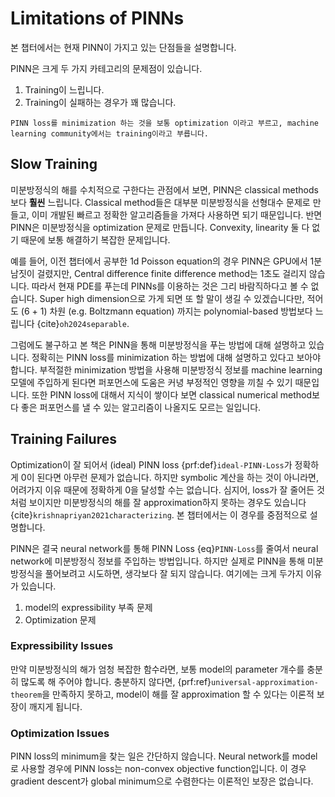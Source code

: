 # Limitations of PINNs
본 챕터에서는 현재 PINN이 가지고 있는 단점들을 설명합니다.

PINN은 크게 두 가지 카테고리의 문제점이 있습니다.
1. Training이 느립니다.
2. Training이 실패하는 경우가 꽤 많습니다.

```{prf:remark}
PINN loss를 minimization 하는 것을 보통 optimization 이라고 부르고, machine learning community에서는 training이라고 부릅니다.
```


## Slow Training
미분방정식의 해를 수치적으로 구한다는 관점에서 보면, PINN은 classical methods보다 **훨씬** 느립니다.
Classical method들은 대부분 미분방정식을 선형대수 문제로 만들고,
이미 개발된 빠르고 정확한 알고리즘들을 가져다 사용하면 되기 때문입니다.
반면 PINN은 미분방정식을 optimization 문제로 만듭니다.
Convexity, linearity 둘 다 없기 때문에 보통 해결하기 복잡한 문제입니다.

예를 들어, 이전 챕터에서 공부한 1d Poisson equation의 경우
PINN은 GPU에서 1분 남짓이 걸렸지만,
Central difference finite difference method는 1초도 걸리지 않습니다.
따라서 현재 PDE를 푸는데 PINNs를 이용하는 것은 그리 바람직하다고 볼 수 없습니다.
Super high dimension으로 가게 되면 또 할 말이 생길 수 있겠습니다만,
적어도 (6 + 1) 차원 (e.g. Boltzmann equation) 까지는 polynomial-based 방법보다 느립니다 {cite}`oh2024separable`.

그럼에도 불구하고 본 책은 PINN을 통해 미분방정식을 푸는 방법에 대해 설명하고 있습니다.
정확히는 PINN loss를 minimization 하는 방법에 대해 설명하고 있다고 보아야 합니다.
부적절한 minimization 방법을 사용해 미분방정식 정보를 machine learning 모델에 주입하게 된다면
퍼포먼스에 도움은 커녕 부정적인 영향을 끼칠 수 있기 때문입니다.
또한 PINN loss에 대해서 지식이 쌓이다 보면 classical numerical method보다 좋은 퍼포먼스를 낼 수 있는 알고리즘이 나올지도 모르는 일입니다.


## Training Failures
Optimization이 잘 되어서 (ideal) PINN loss {prf:def}`ideal-PINN-Loss`가 정확하게 $0$이 된다면 아무런 문제가 없습니다.
하지만 symbolic 계산을 하는 것이 아니라면, 어려가지 이유 때문에 정확하게 $0$을 달성할 수는 없습니다.
심지어, loss가 잘 줄어든 것 처럼 보이지만 미분방정식의 해를 잘 approximation하지 못하는 경우도 있습니다 {cite}`krishnapriyan2021characterizing`.
본 챕터에서는 이 경우를 중점적으로 설명합니다.

PINN은 결국 neural network를 통해 PINN Loss {eq}`PINN-Loss`를 줄여서 neural network에 미분방정식 정보를 주입하는 방법입니다.
하지만 실제로 PINN을 통해 미분방정식을 풀어보려고 시도하면, 생각보다 잘 되지 않습니다.
여기에는 크게 두가지 이유가 있습니다.
1. model의 expressibility 부족 문제
2. Optimization 문제


### Expressibility Issues
만약 미분방정식의 해가 엄청 복잡한 함수라면, 보통 model의 parameter 개수를 충분히 많도록 해 주어야 합니다.
충분하지 않다면, {prf:ref}`universal-approximation-theorem`을 만족하지 못하고, model이 해를 잘 approximation 할 수 있다는 이론적 보장이 깨지게 됩니다.


### Optimization Issues
PINN loss의 minimum을 찾는 일은 간단하지 않습니다.
Neural network를 model로 사용할 경우에 PINN loss는 non-convex objective function입니다.
이 경우 gradient descent가 global minimum으로 수렴한다는 이론적인 보장은 없습니다.